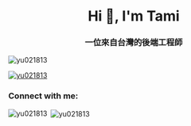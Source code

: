 <h1 align="center">Hi 👋, I'm Tami</h1>
<h3 align="center">一位來自台灣的後端工程師</h3>

<p align="left"> <img src="https://komarev.com/ghpvc/?username=yu021813&label=Profile%20views&color=0e75b6&style=flat" alt="yu021813" /> </p>

<p align="left"> <a href="https://github.com/ryo-ma/github-profile-trophy"><img src="https://github-profile-trophy.vercel.app/?username=yu021813" alt="yu021813" /></a> </p>

<h3 align="left">Connect with me:</h3>
<p align="left">
</p>

<p><img align="left" src="https://github-readme-stats.vercel.app/api/top-langs?username=yu021813&show_icons=true&locale=en&layout=compact" alt="yu021813" /></p>

<p>&nbsp;<img align="center" src="https://github-readme-stats.vercel.app/api?username=yu021813&show_icons=true&locale=en" alt="yu021813" /></p>
